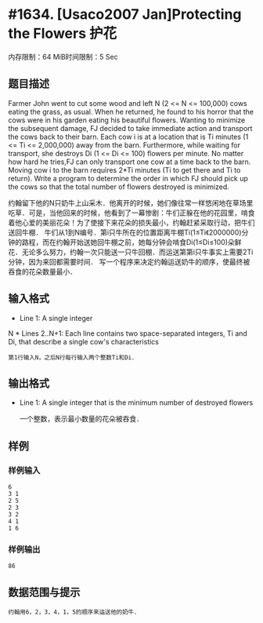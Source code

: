 # #1634. [Usaco2007 Jan]Protecting the Flowers 护花

内存限制：64 MiB时间限制：5 Sec

## 题目描述

Farmer John went to cut some wood and left N (2 <= N <= 100,000) cows eating the grass, as usual. When he returned, he found to his horror that the cows were in his garden eating his beautiful flowers. Wanting to minimize the subsequent damage, FJ decided to take immediate action and transport the cows back to their barn. Each cow i is at a location that is Ti minutes (1 <= Ti <= 2,000,000) away from the barn. Furthermore, while waiting for transport, she destroys Di (1 <= Di <= 100) flowers per minute. No matter how hard he tries,FJ can only transport one cow at a time back to the barn. Moving cow i to the barn requires 2*Ti minutes (Ti to get there and Ti to return). Write a program to determine the order in which FJ should pick up the cows so that the total number of flowers destroyed is minimized.

   约翰留下他的N只奶牛上山采木．他离开的时候，她们像往常一样悠闲地在草场里吃草．可是，当他回来的时候，他看到了一幕惨剧：牛们正躲在他的花园里，啃食着他心爱的美丽花朵！为了使接下来花朵的损失最小，约翰赶紧采取行动，把牛们送回牛棚． 牛们从1到N编号．第i只牛所在的位置距离牛棚Ti(1&le;Ti《2000000)分钟的路程，而在约翰开始送她回牛棚之前，她每分钟会啃食Di(1&le;Di&le;100)朵鲜花．无论多么努力，约翰一次只能送一只牛回棚．而运送第第i只牛事实上需要2Ti分钟，因为来回都需要时间．    写一个程序来决定约翰运送奶牛的顺序，使最终被吞食的花朵数量最小．

## 输入格式

* Line 1: A single integer 

N * Lines 2..N+1: Each line contains two space-separated integers, Ti and Di, that describe a single cow's characteristics

    第1行输入N，之后N行每行输入两个整数Ti和Di．

## 输出格式

* Line 1: A single integer that is the minimum number of destroyed flowers 

    一个整数，表示最小数量的花朵被吞食．

## 样例

### 样例输入

    
    6
    3 1
    2 5
    2 3
    3 2
    4 1
    1 6
    
    

### 样例输出

    
    86
    
    

## 数据范围与提示

    约翰用6，2，3，4，1，5的顺序来运送他的奶牛．
